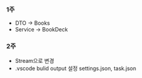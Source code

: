 ### 1주
- DTO -> Books
- Service -> BookDeck
### 2주
- Stream으로 변경
- .vscode bulid output 설정 settings.json, task.json
